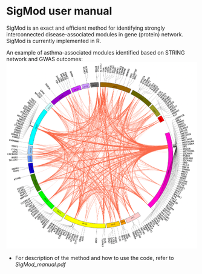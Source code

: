 # SigMod user manual

SigMod is an exact and efficient method for identifying strongly interconnected disease-associated modules in gene (protein) network. SigMod is currently implemented in R.

An example of asthma-associated modules identified based on STRING network and GWAS outcomes:
![Alt text](./img/SigMod_results.png "SigMod result")


- For description of the method and how to use the code, refer to *SigMod_manual.pdf*
